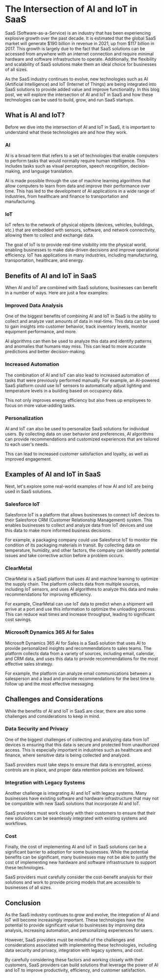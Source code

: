 # The Intersection of AI and IoT in SaaS

SaaS (Software-as-a-Service) is an industry that has been experiencing explosive growth over the past decade. It is estimated that the global SaaS market will generate $190 billion in revenue in 2021, up from $117 billion in 2017. This growth is largely due to the fact that SaaS solutions can be accessed from anywhere with an internet connection and require minimal hardware and software infrastructure to operate. Additionally, the flexibility and scalability of SaaS solutions make them an ideal choice for businesses of all sizes.

As the SaaS industry continues to evolve, new technologies such as AI (Artificial Intelligence) and IoT (Internet of Things) are being integrated into SaaS solutions to provide added value and improve functionality. In this blog post, we will explore the intersection of AI and IoT in SaaS and how these technologies can be used to build, grow, and run SaaS startups.

## What is AI and IoT?

Before we dive into the intersection of AI and IoT in SaaS, it is important to understand what these technologies are and how they work.

### AI

AI is a broad term that refers to a set of technologies that enable computers to perform tasks that would normally require human intelligence. This includes tasks such as visual perception, speech recognition, decision-making, and language translation.

AI is made possible through the use of machine learning algorithms that allow computers to learn from data and improve their performance over time. This has led to the development of AI applications in a wide range of industries, from healthcare and finance to transportation and manufacturing.

### IoT

IoT refers to the network of physical objects (devices, vehicles, buildings, etc.) that are embedded with sensors, software, and network connectivity, allowing them to collect and exchange data.

The goal of IoT is to provide real-time visibility into the physical world, enabling businesses to make data-driven decisions and improve operational efficiency. IoT has applications in many industries, including manufacturing, transportation, healthcare, and energy.

## Benefits of AI and IoT in SaaS

When AI and IoT are combined with SaaS solutions, businesses can benefit in a number of ways. Here are just a few examples:

### Improved Data Analysis

One of the biggest benefits of combining AI and IoT in SaaS is the ability to collect and analyze vast amounts of data in real-time. This data can be used to gain insights into customer behavior, track inventory levels, monitor equipment performance, and more.

AI algorithms can then be used to analyze this data and identify patterns and anomalies that humans may miss. This can lead to more accurate predictions and better decision-making.

### Increased Automation

The combination of AI and IoT can also lead to increased automation of tasks that were previously performed manually. For example, an AI-powered SaaS platform could use IoT sensors to automatically adjust lighting and temperature levels in a building based on occupancy data.

This not only improves energy efficiency but also frees up employees to focus on more value-adding tasks.

### Personalization

AI and IoT can also be used to personalize SaaS solutions for individual users. By collecting data on user behavior and preferences, AI algorithms can provide recommendations and customized experiences that are tailored to each user's needs.

This can lead to increased customer satisfaction and loyalty, as well as improved engagement.

## Examples of AI and IoT in SaaS

Next, let's explore some real-world examples of how AI and IoT are being used in SaaS solutions.

### Salesforce IoT

Salesforce IoT is a platform that allows businesses to connect IoT devices to their Salesforce CRM (Customer Relationship Management) system. This enables businesses to collect and analyze data from IoT devices and use this data to make more informed business decisions.

For example, a packaging company could use Salesforce IoT to monitor the condition of its packaging materials in transit. By collecting data on temperature, humidity, and other factors, the company can identify potential issues and take corrective action before a problem occurs.

### ClearMetal

ClearMetal is a SaaS platform that uses AI and machine learning to optimize the supply chain. The platform collects data from multiple sources, including IoT sensors, and uses AI algorithms to analyze this data and make recommendations for improving efficiency.

For example, ClearMetal can use IoT data to predict when a shipment will arrive at a port and use this information to optimize the unloading process. This can reduce wait times and increase throughput, leading to significant cost savings.

### Microsoft Dynamics 365 AI for Sales

Microsoft Dynamics 365 AI for Sales is a SaaS solution that uses AI to provide personalized insights and recommendations to sales teams. The platform collects data from a variety of sources, including email, calendar, and CRM data, and uses this data to provide recommendations for the most effective sales strategy.

For example, the platform can analyze email communications between a salesperson and a lead and provide recommendations for the best time to follow up and the most effective messaging.

## Challenges and Considerations

While the benefits of AI and IoT in SaaS are clear, there are also some challenges and considerations to keep in mind.

### Data Security and Privacy

One of the biggest challenges of collecting and analyzing data from IoT devices is ensuring that this data is secure and protected from unauthorized access. This is especially important in industries such as healthcare and finance, where sensitive data is being collected and analyzed.

SaaS providers must take steps to ensure that data is encrypted, access controls are in place, and proper data retention policies are followed.

### Integration with Legacy Systems

Another challenge is integrating AI and IoT with legacy systems. Many businesses have existing software and hardware infrastructure that may not be compatible with new SaaS solutions that incorporate AI and IoT.

SaaS providers must work closely with their customers to ensure that their new solutions can be seamlessly integrated with existing systems and workflows.

### Cost

Finally, the cost of implementing AI and IoT in SaaS solutions can be a significant barrier to adoption for some businesses. While the potential benefits can be significant, many businesses may not be able to justify the cost of implementing new hardware and software infrastructure to support these technologies.

SaaS providers must carefully consider the cost-benefit analysis for their solutions and work to provide pricing models that are accessible to businesses of all sizes.

## Conclusion

As the SaaS industry continues to grow and evolve, the integration of AI and IoT will become increasingly important. These technologies have the potential to provide significant value to businesses by improving data analysis, increasing automation, and personalizing experiences for users.

However, SaaS providers must be mindful of the challenges and considerations associated with implementing these technologies, including data security and privacy, integration with legacy systems, and cost.

By carefully considering these factors and working closely with their customers, SaaS providers can build solutions that leverage the power of AI and IoT to improve productivity, efficiency, and customer satisfaction.